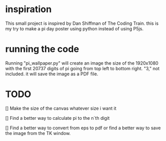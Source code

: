 # inspiration
This small project is inspired by Dan Shiffman of The Coding Train. this is my try to make a pi day poster using python instead of using P5js.


# running the code
Running "pi_wallpaper.py" will create an image the size of the 1920x1080 
with the first 20737 digits of pi going from top left to bottom right. "3," not included. it will save the image as a PDF file. 

# TODO
[] Make the size of the canvas whatever size i want it

[] Find a better way to calculate pi to the n´th digit 

[] Find a better way to convert from eps to pdf or find a better way to save the image from the TK window.